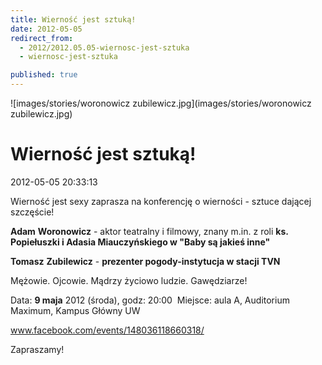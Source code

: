 ```yaml
---
title: Wierność jest sztuką!
date: 2012-05-05
redirect_from: 
  - 2012/2012.05.05-wiernosc-jest-sztuka
  - wiernosc-jest-sztuka

published: true
---
```



![images/stories/woronowicz zubilewicz.jpg](images/stories/woronowicz zubilewicz.jpg)

# Wierność jest sztuką!

<time>2012-05-05 20:33:13</time>


Wierność jest sexy zaprasza na konferencję o wierności - sztuce dającej szczęście!

 **Adam** **Woronowicz** - aktor teatralny i filmowy, znany m.in. z roli **ks. Popiełuszki **i** **Adasia Miauczyńskiego w** "Baby są jakieś inne"**

 **Tomasz** **Zubilewicz** - **prezenter pogody-instytucja w stacji TVN**

 Mężowie. Ojcowie. Mądrzy życiowo ludzie. Gawędziarze!

 Data: **9 maja** 2012 (środa), godz: 20:00
&nbsp;Miejsce:&nbsp;aula A, Auditorium Maximum, Kampus Główny UW&nbsp;

www.facebook.com/events/148036118660318/

Zapraszamy!

<!--CONTENT FROM OLD SERVER (jos before 2013): 
Wierność jest sexy zaprasza na konferencję o wierności - sztuce dającej szczęście!

 **Adam** **Woronowicz** - aktor teatralny i filmowy, znany m.in. z roli **ks. Popiełuszki **i** **Adasia Miauczyńskiego w** "Baby są jakieś inne"**

 **Tomasz** **Zubilewicz** - **prezenter pogody-instytucja w stacji TVN**

 Mężowie. Ojcowie. Mądrzy życiowo ludzie. Gawędziarze!

 Data: **9 maja** 2012 (środa), godz: 20:00
&nbsp;Miejsce:&nbsp;aula A, Auditorium Maximum, Kampus Główny UW&nbsp;

www.facebook.com/events/148036118660318/

Zapraszamy!
-->

<!--{{json:{"created_date":"2012-05-05 20:33:13","publish_down":"0000-00-00 00:00:00","id":"1100"}}}-->